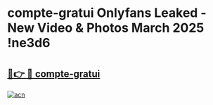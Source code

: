 # compte-gratui Onlyfans Leaked - New Video & Photos March 2025 !ne3d6

# <h2><a href="https://0cgh20.iuczelnia.edu.pl?title=compte-gratui&ref=ne3d6">🔗👉 🔴 compte-gratui</a></h2>

[![acn](https://github.com/user-attachments/assets/0f9c940e-d8b0-45ae-aac7-cd30a18b3e1c)](https://0cgh20.iuczelnia.edu.pl?title=compte-gratui&ref=ne3d6)

